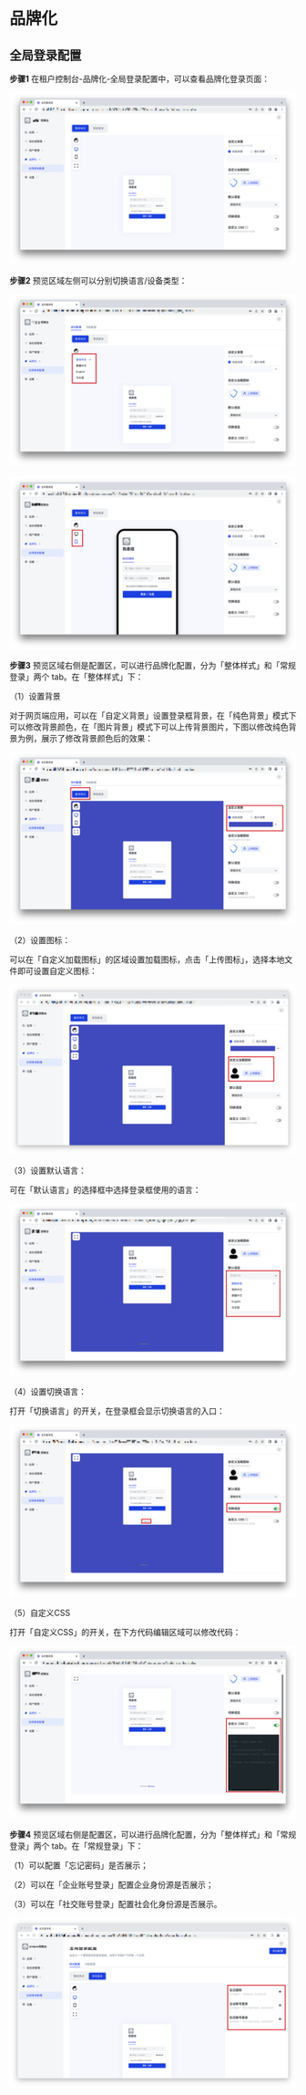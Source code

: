 # 品牌化

<LastUpdated/>

## 全局登录配置

**步骤1** 在租户控制台-品牌化-全局登录配置中，可以查看品牌化登录页面：

![53](./images/53.png)

**步骤2** 预览区域左侧可以分别切换语言/设备类型：

![54](./images/54.png)

![55](./images/55.png)

**步骤3** 预览区域右侧是配置区，可以进行品牌化配置，分为「整体样式」和「常规登录」两个 tab。在「整体样式」下：

（1）设置背景

对于网页端应用，可以在「自定义背景」设置登录框背景，在「纯色背景」模式下可以修改背景颜色，在「图片背景」模式下可以上传背景图片，下图以修改纯色背景为例，展示了修改背景颜色后的效果：

![56](./images/56.png)

（2）设置图标：

可以在「自定义加载图标」的区域设置加载图标，点击「上传图标」，选择本地文件即可设置自定义图标：

![57](./images/57.png)

（3）设置默认语言：

可在「默认语言」的选择框中选择登录框使用的语言：

![58](./images/58.png)

（4）设置切换语言：

打开「切换语言」的开关，在登录框会显示切换语言的入口：

![59](./images/59.png)

（5）自定义CSS

打开「自定义CSS」的开关，在下方代码编辑区域可以修改代码：

![60](./images/60.png)

**步骤4** 预览区域右侧是配置区，可以进行品牌化配置，分为「整体样式」和「常规登录」两个 tab。在「常规登录」下：

（1）可以配置「忘记密码」是否展示；

（2）可以在「企业账号登录」配置企业身份源是否展示；

（3）可以在「社交账号登录」配置社会化身份源是否展示。

![61](./images/61.png)
